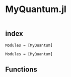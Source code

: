 # MyQuantum.jl

```@contents
```

## index

```@index
Modules = [MyQuantum]
```

```@autodocs
Modules = [MyQuantum]
```

## Functions

```@docs
```
